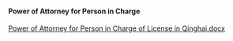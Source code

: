 #### Power of Attorney for Person in Charge

[Power of Attorney for Person in Charge of License in Qinghai.docx](https://badownload.s3.cn-north-1.jdcloud-oss.com/buchongziliao/qinghai/qinghaishouquan.docx)

